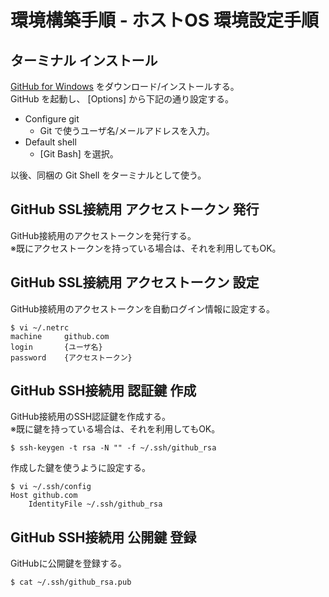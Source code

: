 環境構築手順 - ホストOS 環境設定手順
====================================


ターミナル インストール
-----------------------

[GitHub for Windows](https://windows.github.com) をダウンロード/インストールする。  
GitHub を起動し、 [Options] から下記の通り設定する。  

* Configure git
    * Git で使うユーザ名/メールアドレスを入力。
* Default shell
    * [Git Bash] を選択。

以後、同梱の Git Shell をターミナルとして使う。  


GitHub SSL接続用 アクセストークン 発行
--------------------------------------

GitHub接続用のアクセストークンを発行する。  
※既にアクセストークンを持っている場合は、それを利用してもOK。  


GitHub SSL接続用 アクセストークン 設定
--------------------------------------

GitHub接続用のアクセストークンを自動ログイン情報に設定する。  

```
$ vi ~/.netrc
machine     github.com
login       {ユーザ名}
password    {アクセストークン}
```


GitHub SSH接続用 認証鍵 作成
----------------------------

GitHub接続用のSSH認証鍵を作成する。  
※既に鍵を持っている場合は、それを利用してもOK。  

```
$ ssh-keygen -t rsa -N "" -f ~/.ssh/github_rsa
```

作成した鍵を使うように設定する。  

```
$ vi ~/.ssh/config
Host github.com
    IdentityFile ~/.ssh/github_rsa
```


GitHub SSH接続用 公開鍵 登録
----------------------------

GitHubに公開鍵を登録する。  

```
$ cat ~/.ssh/github_rsa.pub
```

